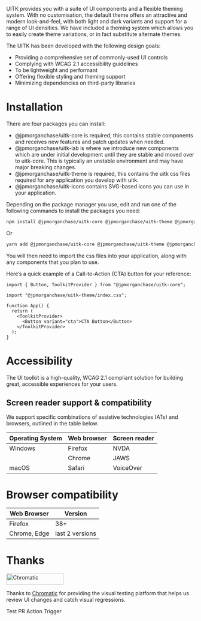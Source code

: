 UITK provides you with a suite of UI components and a flexible theming system. With no customisation, the default theme offers an attractive and modern look-and-feel, with both light and dark variants and support for a range of UI densities.
We have included a theming system which allows you to easily create theme variations, or in fact substitute alternate themes.

The UITK has been developed with the following design goals:

- Providing a comprehensive set of commonly-used UI controls
- Complying with WCAG 2.1 accessibility guidelines
- To be lightweight and performant
- Offering flexible styling and theming support
- Minimizing dependencies on third-party libraries

# Installation

There are four packages you can install:

- @jpmorganchase/uitk-core is required, this contains stable components and receives
  new features and patch updates when needed.
- @jpmorganchase/uitk-lab is where we introduce new components which are under initial development until they are stable and moved over to uitk-core. This is typically an unstable environment and may have major breaking changes.
- @jpmorganchase/uitk-theme is required, this contains the uitk css files required
  for any application you develop with uitk.
- @jpmorganchase/uitk-icons contains SVG-based icons you can use in your
  application.

Depending on the package manager you use, edit and run one of the following commands to install the packages you need:

```sh
npm install @jpmorganchase/uitk-core @jpmorganchase/uitk-theme @jpmorganchase/uitk-lab @jpmorganchase/uitk-icons
```

Or

```sh
yarn add @jpmorganchase/uitk-core @jpmorganchase/uitk-theme @jpmorganchase/uitk-lab @jpmorganchase/uitk-icons
```

You will then need to import the css files into your application, along with any components that you plan to use.

Here’s a quick example of a Call-to-Action (CTA) button for your reference:

```JSX
import { Button, ToolkitProvider } from "@jpmorganchase/uitk-core";

import "@jpmorganchase/uitk-theme/index.css";

function App() {
  return (
    <ToolkitProvider>
      <Button variant="cta">CTA Button</Button>
    </ToolkitProvider>
  );
}
```

# Accessibility

The UI toolkit is a high-quality, WCAG 2.1 compliant solution for building great, accessible experiences for your users.

## Screen reader support & compatibility

We support specific combinations of assistive technologies (ATs) and
browsers, outlined in the table below.

| Operating System | Web browser | Screen reader |
| ---------------- | ----------- | ------------- |
| Windows          | Firefox     | NVDA          |
|                  | Chrome      | JAWS          |
| macOS            | Safari      | VoiceOver     |

# Browser compatibility

| Web Browser  | Version         |
| ------------ | --------------- |
| Firefox      | 38+             |
| Chrome, Edge | last 2 versions |

# Thanks

<a href="https://www.chromatic.com/">
  <picture>
    <source srcset="https://user-images.githubusercontent.com/1671563/170278933-da4e813f-0e8f-4029-b6db-79890d9314d1.png" media="(prefers-color-scheme: dark)">
    <img src="https://user-images.githubusercontent.com/321738/84662277-e3db4f80-af1b-11ea-88f5-91d67a5e59f6.png" width="153" height="30" alt="Chromatic" />
  </picture>
</a>

Thanks to [Chromatic](https://www.chromatic.com/) for providing the visual testing platform that helps us review UI changes and catch visual regressions.

Test PR Action Trigger
